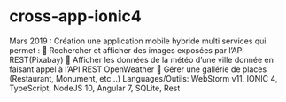 # cross-app-ionic4
Mars 2019 : Création une application mobile hybride multi services qui permet :
	Rechercher et afficher des images exposées par l’API REST(Pixabay)
	Afficher les données de la météo d’une ville donnée en faisant appel à l’API REST OpenWeather
	Gérer une gallérie de places (Restaurant, Monument, etc…)
Languages/Outils: WebStorm v11, IONIC 4, TypeScript, NodeJS 10, Angular 7, SQLite, Rest
